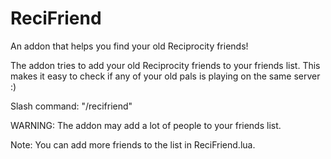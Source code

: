 # ReciFriend

An addon that helps you find your old Reciprocity friends!

The addon tries to add your old Reciprocity friends to your friends list. 
This makes it easy to check if any of your old pals is playing on the same server :)

Slash command: "/recifriend"


WARNING: The addon may add a lot of people to your friends list.

Note: You can add more friends to the list in ReciFriend.lua.
